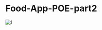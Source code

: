 # Food-App-POE-part2

![1](https://github.com/user-attachments/assets/df3bd6e7-1b91-4595-af4c-a9e6f384ddaf)
